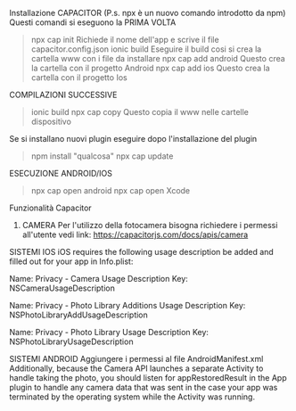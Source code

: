 Installazione CAPACITOR (P.s. npx è un nuovo comando introdotto da npm)
Questi comandi si eseguono la PRIMA VOLTA
> npx cap init
Richiede il nome dell'app e scrive il file capacitor.config.json
> ionic build
Eseguire il build cosi si crea la cartella www con i file da installare
> npx cap add android
Questo crea la cartella con il progetto Android
> npx cap add ios
Questo crea la cartella con il progetto Ios

COMPILAZIONI SUCCESSIVE
> ionic build
> npx cap copy
Questo copia il www nelle cartelle dispositivo

Se si installano nuovi plugin eseguire dopo l'installazione del plugin
> npm install "qualcosa"
> npx cap update

ESECUZIONE ANDROID/IOS
> npx cap open android
> npx cap open Xcode





Funzionalità Capacitor
1) CAMERA 
Per l'utilizzo della fotocamera bisogna richiedere i permessi all'utente
vedi link: https://capacitorjs.com/docs/apis/camera

SISTEMI IOS
iOS requires the following usage description be added and filled out for your app in Info.plist:

Name:               Privacy - Camera Usage 
Description Key:    NSCameraUsageDescription

Name:               Privacy - Photo Library Additions Usage 
Description Key:    NSPhotoLibraryAddUsageDescription

Name:               Privacy - Photo Library Usage 
Description Key:    NSPhotoLibraryUsageDescription

SISTEMI ANDROID
Aggiungere i permessi al file AndroidManifest.xml
<uses-permission android:name="android.permission.READ_EXTERNAL_STORAGE"/>
<uses-permission android:name="android.permission.WRITE_EXTERNAL_STORAGE" />
Additionally, because the Camera API launches a separate Activity to handle taking the photo, you should listen for appRestoredResult in the App plugin to handle any camera data that was sent in the case your app was terminated by the operating system while the Activity was running.

